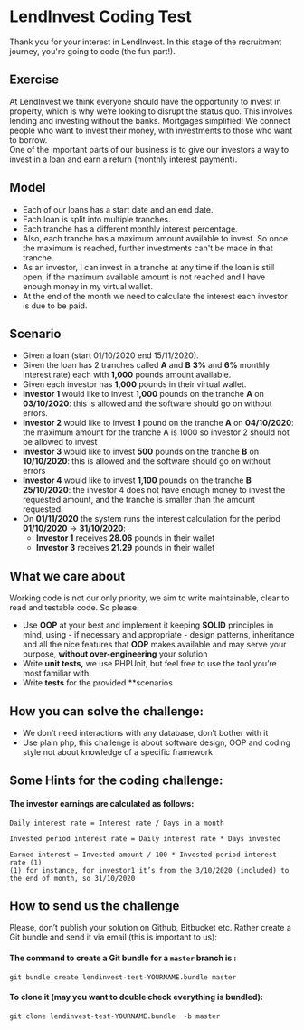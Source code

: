 # LendInvest Coding Test  
Thank you for your interest in LendInvest. In this stage of the recruitment journey, you're going to code (the fun part!).  

## Exercise  
At LendInvest we think everyone should have the opportunity to invest in property, which is why we’re looking to disrupt the status quo. This involves lending and investing without the banks. Mortgages simplified! We connect people who want to invest their money, with investments to those who want to borrow.  
One of the important parts of our business is to give our investors a way to invest in a loan and earn a return (monthly interest payment).  

## Model
- Each of our loans has a start date and an end date. 
- Each loan is split into multiple tranches. 
- Each tranche has a different monthly interest percentage. 
- Also, each tranche has a maximum amount available to invest. So once the maximum is reached, further investments can't be made in that tranche. 
- As an investor, I can invest in a tranche at any time if the loan is still open, if the maximum available amount is not reached and I have enough money in my virtual wallet. 
- At the end of the month we need to calculate the interest each investor is due to be paid.

## Scenario
- Given a loan (start 01/10/2020 end 15/11/2020). 
- Given the loan has 2 tranches called **A** and **B** **3%** and **6%** monthly interest rate) each with **1,000** pounds amount available. 
- Given each investor has **1,000** pounds in their virtual wallet. 
- **Investor 1** would like to invest **1,000** pounds on the tranche **A** on **03/10/2020**: this is allowed and the software should go on without errors. 
- **Investor 2** would  like to invest **1** pound on the tranche **A** on **04/10/2020**: the maximum amount for the tranche A is 1000 so investor 2 should not be allowed to invest 
- **Investor 3** would like to invest **500** pounds on the tranche **B** on **10/10/2020**: this is allowed and the software should go on without errors 
- **Investor 4** would like to invest **1,100** pounds on the tranche **B** **25/10/2020**: the investor 4 does not have enough money to invest the requested amount, and the tranche is smaller than the amount requested. 
- On **01/11/2020** the system runs the interest calculation for the period **01/10/2020** -> **31/10/2020**: 
    - **Investor 1** receives **28.06** pounds in their wallet 
    - **Investor 3** receives **21.29** pounds in their wallet

## What we care about  
Working code is not our only priority, we aim to write maintainable, clear to read and testable code. So please:
- Use **OOP** at your best and implement it keeping **SOLID** principles in mind, using - if necessary and appropriate - design patterns, inheritance and all the nice features that **OOP** makes available and may serve your purpose, **without over-engineering** your solution 
- Write **unit tests,** we use PHPUnit, but feel free to use the tool you’re most familiar with. 
- Write **tests** for the provided **scenarios

## How you can solve the challenge:
- We don’t need interactions with any database, don’t bother with it  
- Use plain php, this challenge is about software design, OOP and coding style not about knowledge of a specific framework  


## Some Hints for the coding challenge:  

#### The investor earnings are calculated as follows:

```  
Daily interest rate = Interest rate / Days in a month
```

```
Invested period interest rate = Daily interest rate * Days invested 
```

```
Earned interest = Invested amount / 100 * Invested period interest rate (1)
(1) for instance, for investor1 it’s from the 3/10/2020 (included) to the end of month, so 31/10/2020
```

## How to send us the challenge  
Please, don’t publish your solution on Github, Bitbucket etc. Rather create a Git bundle and send it via email (this is important to us):  

#### The command to create a Git bundle for a `master` branch is :

```
git bundle create lendinvest-test-YOURNAME.bundle master  
```
#### To clone it  (may you want to double check everything is bundled):
```  
git clone lendinvest-test-YOURNAME.bundle  -b master
``` 
